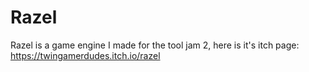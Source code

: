 # Razel
Razel is a game engine I made for the tool jam 2, here is it's itch page: https://twingamerdudes.itch.io/razel
